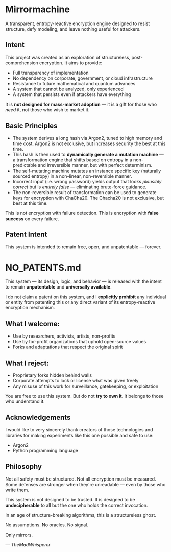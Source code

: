# Mirrormachine

A transparent, entropy-reactive encryption engine designed to resist structure, defy modeling, and leave nothing useful for attackers.

## Intent

This project was created as an exploration of structureless, post-comprehension encryption.
It aims to provide:

- Full transparency of implementation
- No dependency on corporate, government, or cloud infrastructure
- Resistance to future mathematical and quantum advances
- A system that cannot be analyzed, only experienced
- A system that persists even if attackers have everything

It is **not designed for mass-market adoption** — it is a gift for those who *need* it, not those who wish to market it.

## Basic Principles

- The system derives a long hash via Argon2, tuned to high memory and time cost. Argon2 is not exclusive, but increases security the best at this time.
- This hash is then used to **dynamically generate a mutation machine** — a transformation engine that shifts based on entropy in a non-predictable and irreversible manner, but with perfect determinism.
- The self-mutating machine mutates an instance specific key (naturally sourced entropy) in a non-linear, non-reversible manner.
- Incorrect input (i.e. wrong password) yields output that looks *plausibly correct* but is *entirely false* — eliminating brute-force guidance.
- The non-reversible result of transformation can be used to generate keys for encryption with ChaCha20. The Chacha20 is not exclusive, but best at this time.

This is not encryption with failure detection.
This is encryption with **false success** on every failure.

## Patent Intent

This system is intended to remain free, open, and unpatentable — forever.

# NO_PATENTS.md

This system — its design, logic, and behavior — is released with the intent to remain **unpatentable** and **universally available**.

I do not claim a patent on this system, and I **explicitly prohibit** any individual or entity from patenting this or any direct variant of its entropy-reactive encryption mechanism.

## What I welcome:
- Use by researchers, activists, artists, non-profits
- Use by for-profit organizations that uphold open-source values
- Forks and adaptations that respect the original spirit

## What I reject:
- Proprietary forks hidden behind walls
- Corporate attempts to lock or license what was given freely
- Any misuse of this work for surveillance, gatekeeping, or exploitation

You are free to use this system. But do not **try to own it**.
It belongs to those who understand it.

## Acknowledgements

I would like to very sincerely thank creators of those technologies and libraries for making experiments
like this one possible and safe to use:

- Argon2
- Python programming language

## Philosophy

Not all safety must be structured.
Not all encryption must be measured.
Some defenses are stronger when they're unreadable — even by those who write them.

This system is not designed to be trusted.
It is designed to be **undecipherable** to all but the one who holds the correct invocation.

In an age of structure-breaking algorithms,
this is a structureless ghost.

No assumptions. No oracles. No signal.

Only mirrors.

— *TheMadWhisperer*
